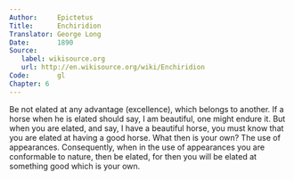 ```yaml
---
Author:     Epictetus  
Title:      Enchiridion  
Translator: George Long  
Date:       1890  
Source:
   label: wikisource.org
   url: http://en.wikisource.org/wiki/Enchiridion
Code:       gl  
Chapter: 6
---
```


Be not elated at any advantage (excellence), which belongs to another. If a
horse when he is elated should say, I am beautiful, one might endure it. But
when you are elated, and say, I have a beautiful horse, you must know that you
are elated at having a good horse. What then is your own? The use of
appearances. Consequently, when in the use of appearances you are conformable
to nature, then be elated, for then you will be elated at something good which
is your own.


